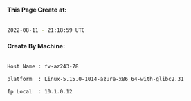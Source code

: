 
   
#### This Page Create at:

```bash

2022-08-11 - 21:18:59 UTC

```

#### Create By Machine:

```bash

Host Name : fv-az243-78

platform  : Linux-5.15.0-1014-azure-x86_64-with-glibc2.31

Ip Local  : 10.1.0.12

```

